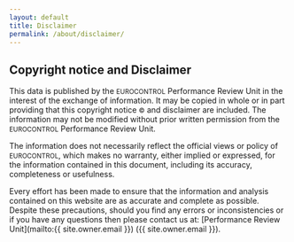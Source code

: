 ```yaml
---
layout: default
title: Disclaimer
permalink: /about/disclaimer/
---
```



## Copyright notice and Disclaimer

This data is published by the <small style="font-variant: small-caps;">EUROCONTROL</small> Performance Review Unit
in the interest of the exchange of information.
It may be copied in whole or in part providing that this copyright notice
<small><span style="text-aligh:left">&copy;</span></small> and disclaimer are included.
The information may not be modified without prior written permission from the
<small style="font-variant: small-caps;">EUROCONTROL</small> Performance Review Unit.

The information does not necessarily reflect the official views or policy of
<small style="font-variant: small-caps;">EUROCONTROL</small>,
which makes no warranty, either implied or expressed, for the information contained in this document,
including its accuracy, completeness or usefulness.

Every effort has been made to ensure that the information and analysis contained on this website are as accurate and
complete as possible. Despite these precautions, should you find any errors or inconsistencies or if you have any questions
then please contact us at: [Performance Review Unit](mailto:{{ site.owner.email }}) ({{ site.owner.email }}).
